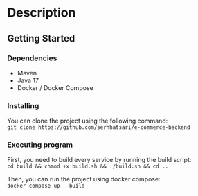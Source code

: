 # Description

## Getting Started

### Dependencies
* Maven
* Java 17
* Docker / Docker Compose

### Installing
You can clone the project using the following command:    
`git clone https://github.com/serhhatsari/e-commerce-backend`  

### Executing program
First, you need to build every service by running the build script:  
`cd build && chmod +x build.sh && ./build.sh && cd ..`

Then, you can run the project using docker compose:    
`docker compose up --build`
